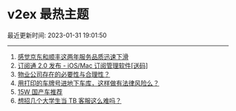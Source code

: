 # v2ex 最热主题

最近更新时间: 2023-01-31 19:01:50

--- 
1. [感觉京东和顺丰这两年服务品质迅速下滑](https://www.v2ex.com/t/911831) 
2. [订阅通 2.0 发布 - iOS/Mac 订阅管理软件[送码]](https://www.v2ex.com/t/911840) 
3. [物业公司存在的必要性与合理性？](https://www.v2ex.com/t/911891) 
4. [用打印的车牌号进地下车库，这样做有法律风险么？](https://www.v2ex.com/t/911876) 
5. [15W 国产车推荐](https://www.v2ex.com/t/911893) 
6. [想招几个大学生当 TB 客服这么难吗？](https://www.v2ex.com/t/911967) 
